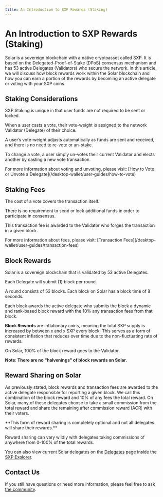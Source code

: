 ```yaml
---
title: An Introduction to SXP Rewards (Staking)
---
```


# An Introduction to SXP Rewards (Staking)

Solar is a sovereign blockchain with a native cryptoasset called SXP. It is based on the Delegated-Proof-of-Stake (DPoS) consensus mechanism and has 53 active Delegates (Validators) who secure the network. In this article, we will discuss how block rewards work within the Solar blockchain and how you can earn a portion of the rewards by becoming an active delegate or voting with your SXP coins.

## Staking Considerations

SXP Staking is unique in that user funds are not required to be sent or locked.

When a user casts a vote, their vote-weight is assigned to the network Validator (Delegate) of their choice.

A user’s vote-weight adjusts automatically as funds are sent and received, and there is no need to re-vote or un-stake.

To change a vote, a user simply un-votes their current Validator and elects another by casting a new vote transaction.

<x-alert type="info">
For more information about voting and unvoting, please visit: [How to Vote or Unvote a Delegate](/desktop-wallet/user-guides/how-to-vote)
</x-alert>

## Staking Fees

The cost of a vote covers the transaction itself.

There is no requirement to send or lock additional funds in order to participate in consensus.

This transaction fee is awarded to the Validator who forges the transaction in a given block.

<x-alert type="info">
For more information about fees, please visit: [Transaction Fees](/desktop-wallet/user-guides/transaction-fees)
</x-alert>

## Block Rewards

Solar is a sovereign blockchain that is validated by 53 active Delegates.

Each Delegate will submit (1) block per round.

A round consists of 53 blocks. Each block on Solar has a block time of 8 seconds.

Each block awards the active delegate who submits the block a dynamic and rank-based block reward with the 10% any transaction fees from that block.

**Block Rewards** are inflationary coins, meaning the total SXP supply is increased by between x and x SXP every block. This serves as a form of consistent inflation that reduces over time due to the non-fluctuating rate of rewards.

On Solar, 100% of the block reward goes to the Validator.

**Note: There are no "halvenings" of block rewards on Solar**.

## Reward Sharing on Solar

As previously stated, block rewards and transaction fees are awarded to the active delegate responsible for reporting a given block. We call this combination of the block reward and 10% of any fees the total reward. On Solar, many of these delegates choose to take a small commission from the total reward and share the remaining after commission reward (ACR) with their voters.

<x-alert type="warning">
**This form of reward sharing is completely optional and not all delegates will share their rewards.**
</x-alert>

Reward sharing can vary wildly with delegates taking commissions of anywhere from 0-100% of the total rewards.

You can also view current Solar delegates on the [Delegates](https://explorer.solar.org/delegates) page inside the [SXP Explorer](https://explorer.solar.org/).

<!-- --hidden-- needs more detailed information
## Becoming a Delegate

Some SXP holders want to be more directly involved and participate in the network themselves, rather than delegate their influence to a third party. 
We highly encourage anyone who is interested in becoming a delegate to read our full guides on [How to Register or Resign a Delegate](/desktop-wallet/user-guides/how-to-register-or-resign-delegate/) and [Installing a Core Node](/exchanges/intro/) to get started.
-->


## Contact Us

If you still have questions or need more information, please feel free to ask [the community](https://solar.org/community).
